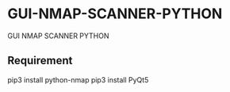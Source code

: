 # GUI-NMAP-SCANNER-PYTHON
GUI NMAP SCANNER PYTHON

## Requirement
pip3 install python-nmap
pip3 install PyQt5
